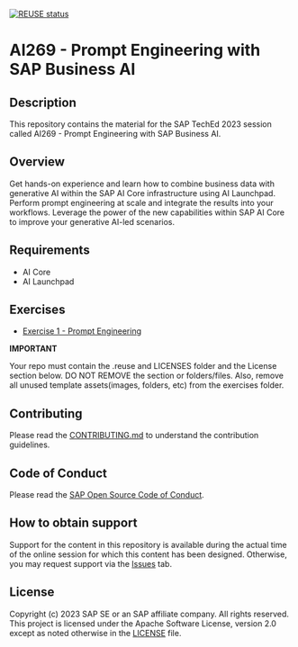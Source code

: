 [![REUSE status](https://api.reuse.software/badge/github.com/SAP-samples/teched2023-AI269)](https://api.reuse.software/info/github.com/SAP-samples/teched2023-AI269)

# AI269 - Prompt Engineering with SAP Business AI

## Description

This repository contains the material for the SAP TechEd 2023 session called AI269 - Prompt Engineering with SAP Business AI.  

## Overview

Get hands-on experience and learn how to combine business data with generative AI within the SAP AI Core infrastructure using AI Launchpad. Perform prompt engineering at scale and integrate the results into your workflows. Leverage the power of the new capabilities within SAP AI Core to improve your generative AI-led scenarios.

## Requirements
- AI Core 
- AI Launchpad

## Exercises



- [Exercise 1 - Prompt Engineering](exercises/ex1/)


**IMPORTANT**

Your repo must contain the .reuse and LICENSES folder and the License section below. DO NOT REMOVE the section or folders/files. Also, remove all unused template assets(images, folders, etc) from the exercises folder. 

## Contributing
Please read the [CONTRIBUTING.md](./CONTRIBUTING.md) to understand the contribution guidelines.

## Code of Conduct
Please read the [SAP Open Source Code of Conduct](https://github.com/SAP-samples/.github/blob/main/CODE_OF_CONDUCT.md).

## How to obtain support

Support for the content in this repository is available during the actual time of the online session for which this content has been designed. Otherwise, you may request support via the [Issues](../../issues) tab.

## License
Copyright (c) 2023 SAP SE or an SAP affiliate company. All rights reserved. This project is licensed under the Apache Software License, version 2.0 except as noted otherwise in the [LICENSE](LICENSES/Apache-2.0.txt) file.
